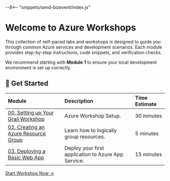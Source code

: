 --8<-- "snippets/send-bizevent/index.js"

# **Welcome to Azure Workshops**

This collection of self-paced labs and workshops is designed to guide you through common Azure services and development scenarios. Each module provides step-by-step instructions, code snippets, and verification checks.

We recommend starting with **Module 1** to ensure your local development environment is set up correctly.

## **🚀 Get Started**

| Module | Description | Time Estimate |
| :---- | :---- | :---- |
| [00\. Setting up Your Grail Workshop](workshops/00_module_setup.md) | Azure Workshop Setup. | 30 minutes |
| [02\. Creating an Azure Resource Group](workshops/=workshops/02_create_resource_group.md) | Learn how to logically group resources. | 5 minutes |
| [03\. Deploying a Basic Web App](workshops/workshops/03_deploy_web_app.md) | Deploy your first application to Azure App Service. | 15 minutes |

[Start Workshop Now →](workshops/01_module_setup.md)